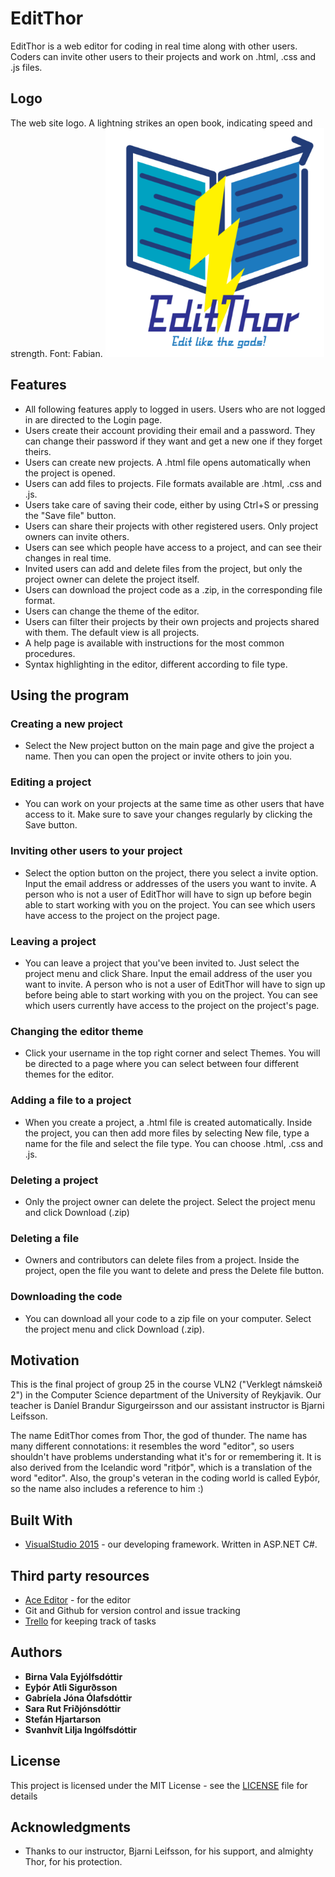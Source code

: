 # EditThor

EditThor is a web editor for coding in real time along with other users. Coders can invite other users to their projects and work on .html, .css and .js files.

## Logo
The web site logo. A lightning strikes an open book, indicating speed and strength. Font: Fabian.
<img src="https://github.com/Eytor/Edit-Thor/blob/master/editthorlogo.PNG" alt="Logo" width="350">

## Features
*  All following features apply to logged in users. Users who are not logged in are directed to the Login page. 
  * Users create their account providing their email and a password. They can change their password if they want and get a new one if they forget theirs.
  * Users can create new projects. A .html file opens automatically when the project is opened.
  * Users can add files to projects. File formats available are .html, .css and .js.
  * Users take care of saving their code, either by using Ctrl+S or pressing the "Save file" button.
  * Users can share their projects with other registered users. Only project owners can invite others.
  * Users can see which people have access to a project, and can see their changes in real time.
  * Invited users can add and delete files from the project, but only the project owner can delete the project itself.
  * Users can download the project code as a .zip, in the corresponding file format.
  * Users can change the theme of the editor.
  * Users can filter their projects by their own projects and projects shared with them. The default view is all projects.
  * A help page is available with instructions for the most common procedures.
  * Syntax highlighting in the editor, different according to file type.
 
## Using the program

### Creating a new project
* Select the New project button on the main page and give the project a name. Then you can open the project or invite others to join you. 

### Editing a project
* You can work on your projects at the same time as other users that have access to it. Make sure to save your changes regularly by clicking the Save button.

### Inviting other users to your project
* Select the option button on the project, there you select a invite option. Input the email address or addresses of the users you want to invite. A person who is not a user of EditThor will have to sign up before begin able to start working with you on the project. You can see which users have access to the project on the project page.

### Leaving a project
* You can leave a project that you've been invited to. Just select the  project menu and click Share. Input the email address of the user you want to invite. A person who is not a user of EditThor will have to sign up before being able to start working with you on the project. You can see which users currently have access to the project on the project's page.

### Changing the editor theme
* Click your username in the top right corner and select Themes. You will be directed to a page where you can select between four different themes for the editor.

### Adding a file to a project
* When you create a project, a .html file is created automatically. Inside the project, you can then add more files by selecting New file, type a name for the file and select the file type. You can choose .html, .css and .js.

### Deleting a project
* Only the project owner can delete the project. Select the  project menu and click Download (.zip)

### Deleting a file
* Owners and contributors can delete files from a project. Inside the project, open the file you want to delete and press the Delete file button.

### Downloading the code
* You can download all your code to a zip file on your computer. Select the  project menu and click Download (.zip).

## Motivation
This is the final project of group 25 in the course VLN2 ("Verklegt námskeið 2") in the Computer Science department of the University of Reykjavik. Our teacher is Daníel Brandur Sigurgeirsson and our assistant instructor is Bjarni Leifsson.

The name EditThor comes from Thor, the god of thunder. The name has many different connotations: it resembles the word "editor", so users shouldn't have problems understanding what it's for or remembering it. It is also derived from the Icelandic word "ritþór", which is a translation of the word "editor". Also, the group's veteran in the coding world is called Eyþór, so the name also includes a reference to him :) 

## Built With

* [VisualStudio 2015](https://www.visualstudio.com/) - our developing framework. Written in ASP.NET C#.

## Third party resources

* [Ace Editor](https://ace.c9.io/) - for the editor
* Git and Github for version control and issue tracking
* [Trello](https://www.trello.com/) for keeping track of tasks
## Authors

* **Birna Vala Eyjólfsdóttir**
* **Eyþór Atli Sigurðsson**
* **Gabríela Jóna Ólafsdóttir**
* **Sara Rut Friðjónsdóttir**
* **Stefán Hjartarson**
* **Svanhvít Lilja Ingólfsdóttir**

## License

This project is licensed under the MIT License - see the [LICENSE](https://github.com/Eytor/Edit-Thor/blob/master/LICENSE.md) file for details

## Acknowledgments

* Thanks to our instructor, Bjarni Leifsson, for his support, and almighty Thor, for his protection.
